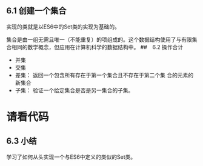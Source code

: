 ## 6.1 创建一个集合

实现的类就是以ES6中的Set类的实现为基础的。

集合是由一组无需且唯一（不能重复）的项组成的。这个数据结构使用了与有限集合相同的数学概念，但应用在计算机科学的数据结构中。
##　6.2 操作合计

> 
- 并集
- 交集
- 差集： 返回一个包含所有存在于第一个集合且不存在于第二个集
合的元素的新集合
- 子集： 验证一个给定集合是否是另一集合的子集。
 

# 请看代码


## 6.3 小结

学习了如何从头实现一个与ES6中定义的类似的Set类。
